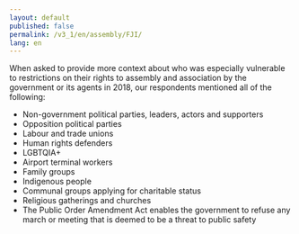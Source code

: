 ```yaml
---
layout: default
published: false
permalink: /v3_1/en/assembly/FJI/
lang: en
---
```


When asked to provide more context about who was especially vulnerable to restrictions on their rights to assembly and association by the government or its agents in 2018, our respondents mentioned all of the following:
-	Non-government political parties, leaders, actors and supporters
-	Opposition political parties
-	Labour and trade unions
-	Human rights defenders
-	LGBTQIA+
-	Airport terminal workers
-	Family groups
-	Indigenous people
-	Communal groups applying for charitable status
-	Religious gatherings and churches
-	The Public Order Amendment Act enables the government to refuse any march or meeting that is deemed to be a threat to public safety

